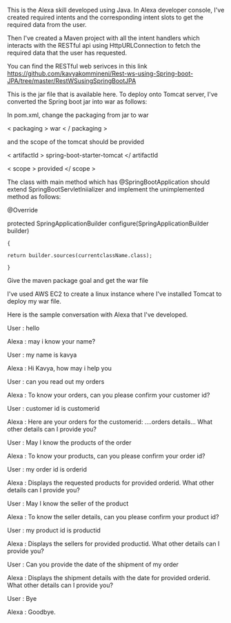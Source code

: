 This is the Alexa skill developed using Java. In Alexa developer console, I've created required intents and the corresponding intent slots to get the required data from the user.

Then I've created a Maven project with all the intent handlers which interacts with the RESTful api using HttpURLConnection to fetch the required data that the user has requested.

You can find the RESTful web serivces in this link
https://github.com/kavyakommineni/Rest-ws-using-Spring-boot-JPA/tree/master/RestWSusingSpringBootJPA

This is the jar file that is available here. To deploy onto Tomcat server, I've converted the Spring boot jar into war as follows:

In pom.xml,
change the packaging from jar to war

< packaging > war < / packaging >

and the scope of the tomcat should be provided

< artifactId > spring-boot-starter-tomcat </ artifactId 

< scope > provided </ scope >
			
The class with main method which has @SpringBootApplication should extend SpringBootServletIniializer and implement the unimplemented method as follows:

@Override

protected SpringApplicationBuilder configure(SpringApplicationBuilder builder)

	{

	return builder.sources(currentclassName.class);

	}

Give the maven package goal and get the war file

I've used AWS EC2 to create a linux instance where I've installed Tomcat to deploy my war file.

Here is the sample conversation with Alexa that I've developed.

User  : hello

Alexa : may i know your name?

User  : my name is kavya

Alexa : Hi Kavya, how may i help you

User  : can you read out my orders

Alexa : To know your orders, can you please confirm your customer id?

User  : customer id is customerid

Alexa : Here are your orders for the customerid: ....orders details... What other details can I provide you?

User  : May I know the products of the order

Alexa : To know your products, can you please confirm your order id?

User  : my order id is orderid

Alexa : Displays the requested products for provided orderid. What other details can I provide you?

User  : May I know the seller of the product

Alexa : To know the seller details, can you please confirm your product id?

User  : my product id is productid

Alexa : Displays the sellers for provided productid. What other details can I provide you?

User  : Can you provide the date of the shipment of my order

Alexa : Displays the shipment details with the date for provided orderid. What other details can I provide you?

User  : Bye

Alexa : Goodbye.
